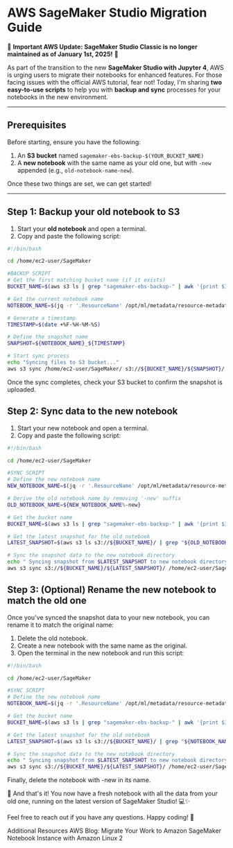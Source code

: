 # **AWS SageMaker Studio Migration Guide**

🚨 **Important AWS Update: SageMaker Studio Classic is no longer maintained as of January 1st, 2025!** 🚨

As part of the transition to the new **SageMaker Studio with Jupyter 4**, AWS is urging users to migrate their notebooks for enhanced features. For those facing issues with the official AWS tutorial, fear not! Today, I'm sharing **two easy-to-use scripts** to help you with **backup and sync** processes for your notebooks in the new environment.

---

## Prerequisites

Before starting, ensure you have the following:

1. An **S3 bucket** named `sagemaker-ebs-backup-$(YOUR_BUCKET_NAME)`
2. A **new notebook** with the same name as your old one, but with `-new` appended (e.g., `old-notebook-name-new`).

Once these two things are set, we can get started!

---

## Step 1: Backup your old notebook to S3

1. Start your **old notebook** and open a terminal.
2. Copy and paste the following script:

```bash
#!/bin/bash

cd /home/ec2-user/SageMaker

#BACKUP SCRIPT
# Get the first matching bucket name (if it exists)
BUCKET_NAME=$(aws s3 ls | grep "sagemaker-ebs-backup-" | awk '{print $3}' | head -n 1)

# Get the current notebook name
NOTEBOOK_NAME=$(jq -r '.ResourceName' /opt/ml/metadata/resource-metadata.json)

# Generate a timestamp
TIMESTAMP=$(date +%F-%H-%M-%S)

# Define the snapshot name
SNAPSHOT=${NOTEBOOK_NAME}_${TIMESTAMP}

# Start sync process
echo "Syncing files to S3 bucket..."
aws s3 sync /home/ec2-user/SageMaker/ s3://${BUCKET_NAME}/${SNAPSHOT}/ --exclude "lost+found/*"

```
Once the sync completes, check your S3 bucket to confirm the snapshot is uploaded.

## Step 2: Sync data to the new notebook

1. Start your new notebook and open a terminal.
2. Copy and paste the following script:

```bash
#!/bin/bash

cd /home/ec2-user/SageMaker

#SYNC SCRIPT
# Define the new notebook name
NEW_NOTEBOOK_NAME=$(jq -r '.ResourceName' /opt/ml/metadata/resource-metadata.json)

# Derive the old notebook name by removing '-new' suffix
OLD_NOTEBOOK_NAME=${NEW_NOTEBOOK_NAME%-new}

# Get the bucket name
BUCKET_NAME=$(aws s3 ls | grep "sagemaker-ebs-backup-" | awk '{print $3}' | head -n 1)

# Get the latest snapshot for the old notebook
LATEST_SNAPSHOT=$(aws s3 ls s3://${BUCKET_NAME}/ | grep "${OLD_NOTEBOOK_NAME}_" | sort | tail -n 1 | awk '{print $2}' | sed 's/\/$//')

# Sync the snapshot data to the new notebook directory
echo " Syncing snapshot from $LATEST_SNAPSHOT to new notebook directory: /home/ec2-user/SageMaker/${NEW_NOTEBOOK_NAME}/"
aws s3 sync s3://${BUCKET_NAME}/${LATEST_SNAPSHOT}/ /home/ec2-user/SageMaker/

```

## Step 3: (Optional) Rename the new notebook to match the old one

Once you've synced the snapshot data to your new notebook, you can rename it to match the original name:

1. Delete the old notebook.
2. Create a new notebook with the same name as the original.
3. Open the terminal in the new notebook and run this script:

```bash
#!/bin/bash

cd /home/ec2-user/SageMaker

#SYNC SCRIPT
# Define the new notebook name
NOTEBOOK_NAME=$(jq -r '.ResourceName' /opt/ml/metadata/resource-metadata.json)

# Get the bucket name
BUCKET_NAME=$(aws s3 ls | grep "sagemaker-ebs-backup-" | awk '{print $3}' | head -n 1)

# Get the latest snapshot for the old notebook
LATEST_SNAPSHOT=$(aws s3 ls s3://${BUCKET_NAME}/ | grep "${NOTEBOOK_NAME}_" | sort | tail -n 1 | awk '{print $2}' | sed 's/\/$//')

# Sync the snapshot data to the new notebook directory
echo " Syncing snapshot from $LATEST_SNAPSHOT to new notebook directory: /home/ec2-user/SageMaker/${NOTEBOOK_NAME}/"
aws s3 sync s3://${BUCKET_NAME}/${LATEST_SNAPSHOT}/ /home/ec2-user/SageMaker/
```

Finally, delete the notebook with -new in its name.

🎉 And that's it! You now have a fresh notebook with all the data from your old one, running on the latest version of SageMaker Studio! 💻✨

Feel free to reach out if you have any questions. Happy coding! 🚀

Additional Resources
AWS Blog: Migrate Your Work to Amazon SageMaker Notebook Instance with Amazon Linux 2
